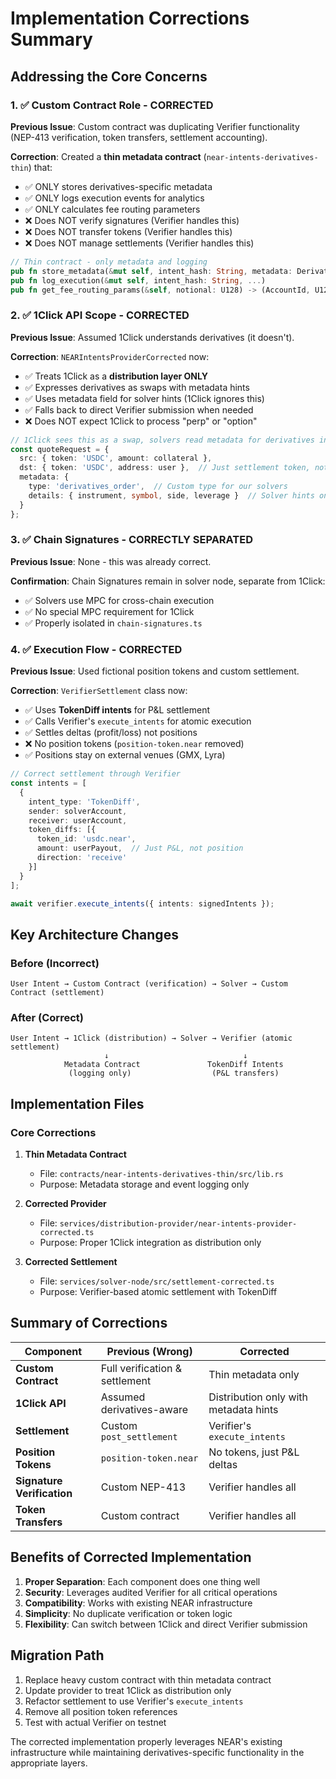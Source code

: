 # Implementation Corrections Summary

## Addressing the Core Concerns

### 1. ✅ Custom Contract Role - CORRECTED

**Previous Issue**: Custom contract was duplicating Verifier functionality (NEP-413 verification, token transfers, settlement accounting).

**Correction**: Created a **thin metadata contract** (`near-intents-derivatives-thin`) that:
- ✅ ONLY stores derivatives-specific metadata
- ✅ ONLY logs execution events for analytics
- ✅ ONLY calculates fee routing parameters
- ❌ Does NOT verify signatures (Verifier handles this)
- ❌ Does NOT transfer tokens (Verifier handles this)
- ❌ Does NOT manage settlements (Verifier handles this)

```rust
// Thin contract - only metadata and logging
pub fn store_metadata(&mut self, intent_hash: String, metadata: DerivativesMetadata)
pub fn log_execution(&mut self, intent_hash: String, ...)
pub fn get_fee_routing_params(&self, notional: U128) -> (AccountId, U128)
```

### 2. ✅ 1Click API Scope - CORRECTED

**Previous Issue**: Assumed 1Click understands derivatives (it doesn't).

**Correction**: `NEARIntentsProviderCorrected` now:
- ✅ Treats 1Click as a **distribution layer ONLY**
- ✅ Expresses derivatives as swaps with metadata hints
- ✅ Uses metadata field for solver hints (1Click ignores this)
- ✅ Falls back to direct Verifier submission when needed
- ❌ Does NOT expect 1Click to process "perp" or "option"

```typescript
// 1Click sees this as a swap, solvers read metadata for derivatives info
const quoteRequest = {
  src: { token: 'USDC', amount: collateral },
  dst: { token: 'USDC', address: user },  // Just settlement token, not position
  metadata: {
    type: 'derivatives_order',  // Custom type for our solvers
    details: { instrument, symbol, side, leverage }  // Solver hints only
  }
};
```

### 3. ✅ Chain Signatures - CORRECTLY SEPARATED

**Previous Issue**: None - this was already correct.

**Confirmation**: Chain Signatures remain in solver node, separate from 1Click:
- ✅ Solvers use MPC for cross-chain execution
- ✅ No special MPC requirement for 1Click
- ✅ Properly isolated in `chain-signatures.ts`

### 4. ✅ Execution Flow - CORRECTED

**Previous Issue**: Used fictional position tokens and custom settlement.

**Correction**: `VerifierSettlement` class now:
- ✅ Uses **TokenDiff intents** for P&L settlement
- ✅ Calls Verifier's `execute_intents` for atomic execution
- ✅ Settles deltas (profit/loss) not positions
- ❌ No position tokens (`position-token.near` removed)
- ✅ Positions stay on external venues (GMX, Lyra)

```typescript
// Correct settlement through Verifier
const intents = [
  {
    intent_type: 'TokenDiff',
    sender: solverAccount,
    receiver: userAccount,
    token_diffs: [{
      token_id: 'usdc.near',
      amount: userPayout,  // Just P&L, not position
      direction: 'receive'
    }]
  }
];

await verifier.execute_intents({ intents: signedIntents });
```

## Key Architecture Changes

### Before (Incorrect)
```
User Intent → Custom Contract (verification) → Solver → Custom Contract (settlement)
```

### After (Correct)
```
User Intent → 1Click (distribution) → Solver → Verifier (atomic settlement)
                     ↓                              ↓
            Metadata Contract               TokenDiff Intents
             (logging only)                  (P&L transfers)
```

## Implementation Files

### Core Corrections

1. **Thin Metadata Contract**
   - File: `contracts/near-intents-derivatives-thin/src/lib.rs`
   - Purpose: Metadata storage and event logging only

2. **Corrected Provider**
   - File: `services/distribution-provider/near-intents-provider-corrected.ts`
   - Purpose: Proper 1Click integration as distribution only

3. **Corrected Settlement**
   - File: `services/solver-node/src/settlement-corrected.ts`
   - Purpose: Verifier-based atomic settlement with TokenDiff

## Summary of Corrections

| Component | Previous (Wrong) | Corrected |
|-----------|-----------------|-----------|
| **Custom Contract** | Full verification & settlement | Thin metadata only |
| **1Click API** | Assumed derivatives-aware | Distribution only with metadata hints |
| **Settlement** | Custom `post_settlement` | Verifier's `execute_intents` |
| **Position Tokens** | `position-token.near` | No tokens, just P&L deltas |
| **Signature Verification** | Custom NEP-413 | Verifier handles all |
| **Token Transfers** | Custom contract | Verifier handles all |

## Benefits of Corrected Implementation

1. **Proper Separation**: Each component does one thing well
2. **Security**: Leverages audited Verifier for all critical operations
3. **Compatibility**: Works with existing NEAR infrastructure
4. **Simplicity**: No duplicate verification or token logic
5. **Flexibility**: Can switch between 1Click and direct Verifier submission

## Migration Path

1. Replace heavy custom contract with thin metadata contract
2. Update provider to treat 1Click as distribution only
3. Refactor settlement to use Verifier's `execute_intents`
4. Remove all position token references
5. Test with actual Verifier on testnet

The corrected implementation properly leverages NEAR's existing infrastructure while maintaining derivatives-specific functionality in the appropriate layers.